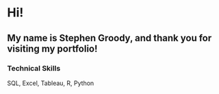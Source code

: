 # Hi!
## My name is Stephen Groody, and thank you for visiting my portfolio!

### Technical Skills
SQL, Excel, Tableau, R, Python
